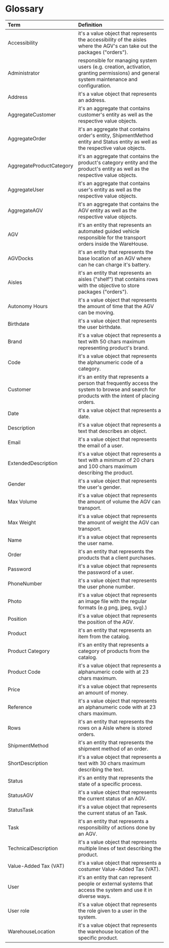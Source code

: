 # Glossary #

| **Term**              | **Definition**                                                                        |
|:----------------------| :----------------------------------------------------------------------------------- |
| Accessibility         | it's a value object that represents the accessibility of the aisles where the AGV's can take out the packages ("orders").
| Administrator         | responsible for managing system users (e.g. creation, activation, granting permissions) and general system maintenance and configuration.          
| Address               | it's a value object that represents an address.
| AggregateCustomer    | it's an aggregate that contains customer's entity as well as the respective value objects.
| AggregateOrder        | it's an aggregate that contains order's entity, ShipmentMethod entity and Status entity as well as the respective value objects.
| AggregateProductCategory| it's an aggregate that contains the product's category entity and the product's entity as well as the respective value objects.
| AggregateUser         | it's an aggregate that contains user's entity as well as the respective value objects.
| AggregateAGV          | it's an aggregate that contains the AGV entity as well as the respective value objects.
| AGV                   | it's an entity that represents an automated guided vehicle responsible for the transport orders inside the WareHouse.
| AGVDocks              | it's an entity that represents the base location of an AGV where can he can charge it's battery.
| Aisles                | it's an entity that represents an aisles ("shelf") that contains rows with the objective to store packages ("orders").
| Autonomy Hours        | it's a value object that represents the amount of time that the AGV can be moving. 
| Birthdate             | it's a value object that represents the user birthdate.
| Brand                 | it's a value object that represents a text with 50 chars maximum representing product's brand. 
| Code                  | it's a value object that represents the alphanumeric code of a category.
| Customer              | it's an entity that represents a person that frequently access the system to browse and search for products with the intent of placing orders.
| Date                  | it's a value object that represents a date.
| Description           | it's a value object that represents a text that describes an object. 
| Email                 | it's a value object that represents the email of a user.
| ExtendedDescription   | it's a value object that represents a text  with a minimum of 20 chars and 100 chars maximum describing the product. 
| Gender                | it's a value object that represents the user's gender.
| Max Volume            | it's a value object that represents the amount of volume the AGV can transport.
| Max Weight            | it's a value object that represents the amount of weight the AGV can transport.
| Name                  | it's a value object that represents the user name.
| Order                 | it's an entity that represents the products that a client purchases. 
| Password              | it's a value object that represents the password of a user.
| PhoneNumber           | it's a value object that represents the user phone number.
| Photo                 | it's a value object that represents an image file with the regular formats (e.g png, jpeg, svg).)
| Position              | it's a value object that represents the position of the AGV.
| Product               | it's an entity that represents an item from the catalog.
| Product Category      | it's an entity that represents a category of products from the catalog.
| Product Code          | it's a value object that represents a alphanumeric code with at 23 chars maximum.
| Price                 | it's a value object that represents an amount of money.
| Reference             | it's a value object that represents an alphanumeric code with at 23 chars maximum.
| Rows                  | it's an entity that represents the rows on a Aisle where is stored orders.
| ShipmentMethod        | it's an entity that represents the shipment method of an order.
| ShortDescription      | it's a value object that represents a text with 30 chars maximum describing the text.
| Status                | it's an entity that represents the state of a specific process.
| StatusAGV             | it's a value object that represents the current status of an AGV.
| StatusTask            | it's a value object that represents the current status of an Task.
| Task                  | it's an entity that represents a responsibility of actions done by an AGV.
| TechnicalDescription  | it's a value object that represents multiple lines of text describing the product.
| Value-Added Tax (VAT) | it's a value object that represents a costumer Value-Added Tax (VAT).
| User                  | it's an entity that can represent people or external systems that access the system and use it in diverse ways.
| User role             | it's a value object that represents the role given to a user in the system.
| WarehouseLocation     | it's a value object that represents the warehouse location of the specific product.


